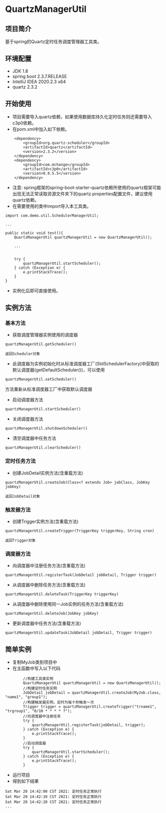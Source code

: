 QuartzManagerUtil
=================
## 项目简介
基于spring的Quartz定时任务调度管理器工具类。
## 环境配置
* JDK 1.8
* spring boot 2.3.7.RELEASE
* IntelliJ IDEA 2020.2.3 x64
* quartz 2.3.2
## 开始使用
* 项目需要导入quartz依赖，如果使用数据库持久化定时任务则还需要导入c3p0依赖。
* 在pom.xml中加入如下依赖。
```
    <dependency>
        <groupId>org.quartz-scheduler</groupId>
        <artifactId>quartz</artifactId>
        <version>2.3.2</version>
    </dependency>
    <dependency>
        <groupId>com.mchange</groupId>
        <artifactId>c3p0</artifactId>
        <version>0.9.5.5</version>
    </dependency>
```
* 注意: spring框架的spring-boot-starter-quartz依赖所使用的quartz框架可能出现无法正常读取资源文件夹下的quartz.properties配置文件，建议使用quartz依赖。
* 在需要使用的类中import导入本工具类。
```
import com.demo.util.SchedulerManagerUtil;

...

public static void test(){
    QuartzManagerUtil quartzManagerUtil = new QuartzManagerUtil();

    ...

    
    try {
        quartzManagerUtil.startScheduler();
    } catch (Exception e) {
        e.printStackTrace();
    }
}
```
* 实例化后即可直接使用。
## 实例方法
### 基本方法
* 获取调度管理器实例使用的调度器
```
quartzManagerUtil.getScheduler()

返回Scheduler对象
```
* 此调度器为实例初始化时从标准调度器工厂(StdSchedulerFactory)中获取的默认调度器(getDefaultScheduler())，可以使用
```
quartzManagerUtil.setScheduler()
```
方法重新从标准调度器工厂中获取默认调度器
* 启动调度器方法
```
quartzManagerUtil.startScheduler()
```
* 关闭调度器方法
```
quartzManagerUtil.shutdownScheduler()
```
* 清空调度器中任务方法
```
quartzManagerUtil.clearScheduler()
```
### 定时任务方法
* 创建JobDetail实例方法(含重载方法)
```
quartzManagerUtil.createJob(Class<? extends Job> jobClass, JobKey jobKey)

返回JobDetail对象
```
### 触发器方法
* 创建Trigger实例方法(含重载方法)
```
quartzManagerUtil.createTrigger(TriggerKey triggerKey, String cron)

返回Trigger对象
```
### 调度器方法
* 向调度器中注册任务方法(含重载方法)
```
quartzManagerUtil.registerTask(JobDetail jobDetail, Trigger trigger)
```
* 从调度器中删除任务方法(含重载方法)
```
quartzManagerUtil.deleteTask(TriggerKey triggerKey)
```
* 从调度器中删除使用同一Job实例的任务方法(含重载方法)
```
quartzManagerUtil.deleteJob(JobKey jobKey)
```
* 更新调度器中任务方法(含重载方法)
```
quartzManagerUtil.updateTask(JobDetail jobDetail, Trigger trigger)
```
## 简单实例
* 复制MyJob类到项目中
* 在主函数中写入以下代码
```
        //构建工具类实例
        QuartzManagerUtil quartzManagerUtil = new QuartzManagerUtil();
        //构建定时任务实例
        JobDetail jobDetail = quartzManagerUtil.createJob(MyJob.class, "name1", "group1");
        //构建触发器实例，定时为每十秒触发一次
        Trigger trigger = quartzManagerUtil.createTrigger("trname1", "trgroup1", "0/10 * * * * ?");
        //向调度器中注册任务
        try {
            quartzManagerUtil.registerTask(jobDetail, trigger);
        } catch (Exception e) {
            e.printStackTrace();
        }
        //启动调度器
        try {
            quartzManagerUtil.startScheduler();
        } catch (Exception e) {
            e.printStackTrace();
        }
```
* 运行项目
* 得到如下结果
```
Sat Mar 20 14:42:00 CST 2021: 定时任务正常执行
Sat Mar 20 14:42:10 CST 2021: 定时任务正常执行
Sat Mar 20 14:42:20 CST 2021: 定时任务正常执行
...
```